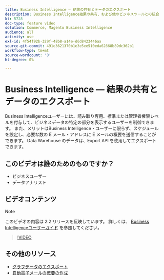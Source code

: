 ```yaml
---
title: Business Intelligence — 結果の共有とデータのエクスポート
description: Business Intelligence結果の共有、および他のビジネスツールとの統合用のデータの書き出しについて説明します。
kt: 5728
doc-type: feature video
solution: Commerce, Magento Business Intelligence
audience: all
activity: use
exl-id: 4f54f92b-329f-48b8-a14e-d6d8423446aa
source-git-commit: 491e3621370b1e3e5ee510eda62868b89dc362b1
workflow-type: tm+mt
source-wordcount: '0'
ht-degree: 0%

---
```


# Business Intelligence — 結果の共有とデータのエクスポート

Business Intelligenceユーザーには、読み取り専用、標準または管理者権限レベルを付与して、ビジネスデータの特定の部分を表示するユーザーを制御できます。 また、メリットはBusiness Intelligence・ユーザーに限らず、スケジュールを設定し、必要な数の E メール・アドレスに E メールの概要を送信することができます。 Data Warehouse のデータは、Export API を使用してエクスポートできます。

## このビデオは誰のためのものですか？

- ビジネスユーザー
- データアナリスト

## ビデオコンテンツ

>[!NOTE]
>
>このビデオの内容は 2.2 リリースを反映しています。 詳しくは、 [Business Intelligenceユーザーガイド](https://docs.magento.com/mbi/) を参照してください。

>[!VIDEO](https://video.tv.adobe.com/v/35983?quality=12&learn=on)

## その他のリソース

- [グラフデータのエクスポート](https://docs.magento.com/mbi/data-user/export-data/exp-chart-dash.html)
- [自動電子メールの概要の作成](https://docs.magento.com/mbi/data-user/export-data/email-summaries.html)
